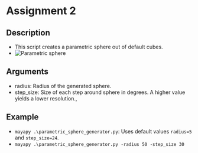 # Assignment 2

## Description

- This script creates a parametric sphere out of default cubes.
- ![Parametric sphere](https://external-content.duckduckgo.com/iu/?u=http%3A%2F%2Fwww.songho.ca%2Fopengl%2Ffiles%2Fgl_sphere01.png&f=1&nofb=1&ipt=9cbb49b70493462ee88c03662117bd09799c84ccdae76ded3fe82271a91ec09d&ipo=images)

## Arguments

- radius: Radius of the generated sphere.
- step_size: Size of each step around sphere in degrees. A higher value yields a lower
  resolution.,

## Example

- `mayapy .\parametric_sphere_generator.py`: Uses default values `radius=5`
  and `step_size=24`.
- `mayapy .\parametric_sphere_generator.py -radius 50 -step_size 30`